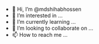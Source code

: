 - 👋 Hi, I’m @mdshihabhossen
- 👀 I’m interested in ...
- 🌱 I’m currently learning ...
- 💞️ I’m looking to collaborate on ...
- 📫 How to reach me ...

<!---
mdshihabhossen/mdshihabhossen is a ✨ special ✨ repository because its `README.md` (this file) appears on your GitHub profile.
You can click the Preview link to take a look at your changes.
--->
